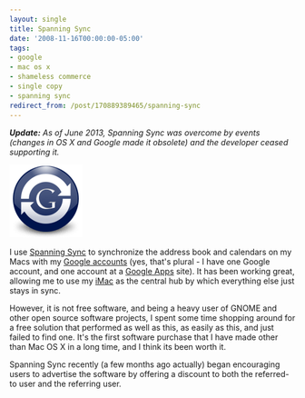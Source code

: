```yaml
---
layout: single
title: Spanning Sync
date: '2008-11-16T00:00:00-05:00'
tags:
- google
- mac os x
- shameless commerce
- single copy
- spanning sync
redirect_from: /post/170889389465/spanning-sync
---
```


_**Update:** As of June 2013, Spanning Sync was overcome by events (changes in OS X and Google made it obsolete) and the developer ceased supporting it._

[![](/assets/2008-11-16-spanning-sync.png)](http://spanningsync.com/?r=8KYFFP)

I use [Spanning Sync](http://spanningsync.com/?r=8KYFFP) to synchronize the address book and calendars on my Macs with my [Google accounts](http://www.google.com/accounts) (yes, that's plural - I have one Google account, and one account at a [Google Apps](http://www.google.com/apps/) site). It has been working great, allowing me to use my [iMac](http://www.apple.com/imac) as the central hub by which everything else just stays in sync.

However, it is not free software, and being a heavy user of GNOME and other open source software projects, I spent some time shopping around for a free solution that performed as well as this, as easily as this, and just failed to find one. It's the first software purchase that I have made other than Mac OS X in a long time, and I think its been worth it.

Spanning Sync recently (a few months ago actually) began encouraging users to advertise the software by offering a discount to both the referred-to user and the referring user.
